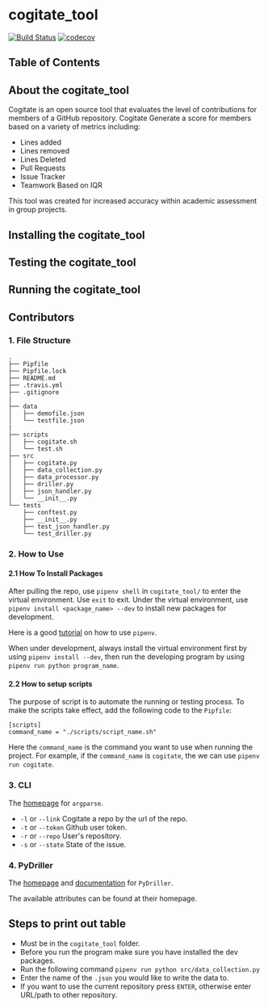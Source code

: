 # cogitate_tool

[![Build Status](https://travis-ci.com/GatorCogitate/cogitate_tool.svg?branch=master)](https://travis-ci.com/GatorCogitate/cogitate_tool)
[![codecov](https://codecov.io/gh/GatorCogitate/cogitate_tool/branch/master/graph/badge.svg)](https://codecov.io/gh/GatorCogitate/cogitate_tool)

## Table of Contents

## About the cogitate_tool

Cogitate is an open source tool that evaluates the level of contributions for members of a GitHub repository. Cogitate
Generate a score for members based on a variety of metrics including:
- Lines added
- Lines removed
- Lines Deleted
- Pull Requests
- Issue Tracker
- Teamwork Based on IQR

This tool was created for increased accuracy within academic assessment in group
projects.

## Installing the cogitate_tool

## Testing the cogitate_tool

## Running the cogitate_tool

## Contributors

### 1. File Structure

```
.
├── Pipfile
├── Pipfile.lock
├── README.md
├── .travis.yml
├── .gitignore
|
├── data
│   ├── demofile.json
│   └── testfile.json
|
├── scripts
│   ├── cogitate.sh
│   └── test.sh
├── src
│   ├── cogitate.py
│   ├── data_collection.py
│   ├── data_processor.py
│   ├── driller.py
│   ├── json_handler.py
│   └── __init__.py
└── tests
    ├── conftest.py
    ├── __init__.py
    ├── test_json_handler.py
    └── test_driller.py

```

### 2. How to Use

#### 2.1 How To Install Packages

After pulling the repo, use `pipenv shell` in `cogitate_tool/` to enter the virtual
environment. Use `exit` to exit. Under the virtual environment, use
`pipenv install <package_name> --dev` to install new packages for development.

Here is a good [tutorial](https://realpython.com/pipenv-guide/) on how to use `pipenv`.

When under development, always install the virtual environment first by using
`pipenv install --dev`, then run the developing program by using
`pipenv run python program_name`.

#### 2.2 How to setup scripts

The purpose of script is to automate the running or testing process. To make the
scripts take effect, add the following code to the `Pipfile`:

```
[scripts]
command_name = "./scripts/script_name.sh"
```

Here the `command_name` is the command you want to use when running the project.
For example, if the `command_name` is `cogitate`, the we can use `pipenv run cogitate`.

### 3. CLI

The [homepage](https://docs.python.org/3/howto/argparse.html) for `argparse`.

- `-l` or `--link` Cogitate a repo by the url of the repo.
- `-t` or `--token` Github user token.
- `-r` or `--repo` User's repository.
- `-s` or `--state` State of the issue.

### 4. PyDriller

The [homepage](https://github.com/ishepard/pydriller) and [documentation](https://pydriller.readthedocs.io/en/latest/intro.html)
for `PyDriller`.

The available attributes can be found at their homepage.

## Steps to print out table

- Must be in the `cogitate_tool` folder.
- Before you run the program make sure you have installed the dev packages.
- Run the following command `pipenv run python src/data_collection.py`
- Enter the name of the `.json` you would like to write the data to.
- If you want to use the current repository press `ENTER`, otherwise enter URL/path
  to other repository.
